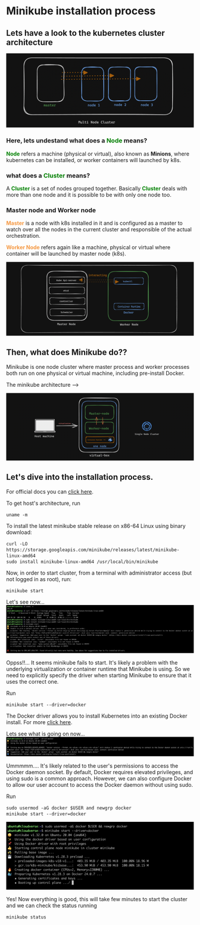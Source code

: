 # Minikube installation process

## Lets have a look to the kubernetes cluster architecture

![k8s arch](https://github.com/Raihan-009/kubernetes-developments/blob/main/minikube-installation/architecture/multi-node-cluster.png)

### Here, lets undestand what does a <span style="color: green;">**Node**</span> means?

<span style="color: green;">**Node**</span> refers a machine (physical or virtual), also known as **Minions**, where kubernetes can be installed, or worker containers will launched by k8s.

### what does a <span style="color: green;">**Cluster**</span> means?

A <span style="color: green;">**Cluster**</span> is  a set of nodes grouped together. Basically <span style="color: green;">**Cluster**</span> deals with more than one node and it is possible to be with only one node too.

### Master node and Worker node

<span style="color: #f59842;">**Master**</span> is a node with k8s installed in it and is configured as a master to watch over all the nodes in the current cluster and responsible of the actual orchestration.

<span style="color: #f59842;">**Worker Node**</span> refers again like a machine, physical or virtual where container will be launched by master node (k8s).

![worker-master](https://github.com/Raihan-009/kubernetes-developments/blob/main/minikube-installation/architecture/master-worker-node.png)


## Then, what does Minikube do??

Minikube is one node cluster where master process and worker processes both run on one physical or virtual machine, including pre-install Docker.

The minikube architecture -->

![minikube arch](https://github.com/Raihan-009/kubernetes-developments/blob/main/minikube-installation/architecture/minikube-architecture.png)

## Let's dive into the installation process.

For official docs you can [click here](https://minikube.sigs.k8s.io/docs/start/).

To get host's architecture, run
```
uname -m
```
To install the latest minikube stable release on x86-64 Linux using binary download:
```
curl -LO https://storage.googleapis.com/minikube/releases/latest/minikube-linux-amd64
sudo install minikube-linux-amd64 /usr/local/bin/minikube
```
Now, in order to start cluster, from a terminal with administrator access (but not logged in as root), run:
```
minikube start
```
Let's see now...
![minikube failed](https://github.com/Raihan-009/kubernetes-developments/blob/main/minikube-installation/examples/minikube-failed.png)

Oppss!!... It seems minikube fails to start. It's likely a problem with the underlying virtualization or container runtime that Minikube is using. So we need to explicitly specify the driver when starting Minikube to ensure that it uses the correct one.

Run
```
minikube start --driver=docker
```
The Docker driver allows you to install Kubernetes into an existing Docker install. For more [click here](https://minikube.sigs.k8s.io/docs/drivers/).

Lets see what is going on now...
![permission denied](https://github.com/Raihan-009/kubernetes-developments/blob/main/minikube-installation/examples/requires-driver.png)

Ummmmm.... It's likely related to the user's permissions to access the Docker daemon socket. By default, Docker requires elevated privileges, and using sudo is a common approach. However, we can also configure Docker to allow our user account to access the Docker daemon without using sudo.

Run
```
sudo usermod -aG docker $USER and newgrp docker
minikube start --driver=docker
```

![start](https://github.com/Raihan-009/kubernetes-developments/blob/main/minikube-installation/examples/usermod-and-minikube-start.png)

Yes! Now everything is good, this will take few minutes to start the cluster and we can check the status running
```
minikube status
```

